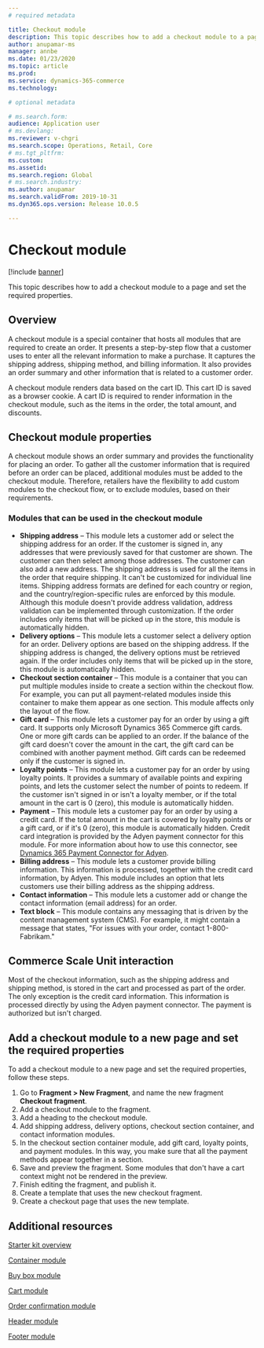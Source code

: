 ```yaml
---
# required metadata

title: Checkout module
description: This topic describes how to add a checkout module to a page and set the required properties.
author: anupamar-ms
manager: annbe
ms.date: 01/23/2020
ms.topic: article
ms.prod: 
ms.service: dynamics-365-commerce
ms.technology: 

# optional metadata

# ms.search.form: 
audience: Application user
# ms.devlang: 
ms.reviewer: v-chgri
ms.search.scope: Operations, Retail, Core
# ms.tgt_pltfrm: 
ms.custom: 
ms.assetid: 
ms.search.region: Global
# ms.search.industry: 
ms.author: anupamar
ms.search.validFrom: 2019-10-31
ms.dyn365.ops.version: Release 10.0.5

---
```


# Checkout module


[!include [banner](includes/banner.md)]

This topic describes how to add a checkout module to a page and set the required properties.

## Overview

A checkout module is a special container that hosts all modules that are required to create an order. It presents a step-by-step flow that a customer uses to enter all the relevant information to make a purchase. It captures the shipping address, shipping method, and billing information. It also provides an order summary and other information that is related to a customer order.

A checkout module renders data based on the cart ID. This cart ID is saved as a browser cookie. A cart ID is required to render information in the checkout module, such as the items in the order, the total amount, and discounts.

## Checkout module properties

A checkout module shows an order summary and provides the functionality for placing an order. To gather all the customer information that is required before an order can be placed, additional modules must be added to the checkout module. Therefore, retailers have the flexibility to add custom modules to the checkout flow, or to exclude modules, based on their requirements.

### Modules that can be used in the checkout module

- **Shipping address** – This module lets a customer add or select the shipping address for an order. If the customer is signed in, any addresses that were previously saved for that customer are shown. The customer can then select among those addresses. The customer can also add a new address. The shipping address is used for all the items in the order that require shipping. It can't be customized for individual line items. Shipping address formats are defined for each country or region, and the country/region-specific rules are enforced by this module. Although this module doesn't provide address validation, address validation can be implemented through customization. If the order includes only items that will be picked up in the store, this module is automatically hidden.
- **Delivery options** – This module lets a customer select a delivery option for an order. Delivery options are based on the shipping address. If the shipping address is changed, the delivery options must be retrieved again. If the order includes only items that will be picked up in the store, this module is automatically hidden.
- **Checkout section container** – This module is a container that you can put multiple modules inside to create a section within the checkout flow. For example, you can put all payment-related modules inside this container to make them appear as one section. This module affects only the layout of the flow.
- **Gift card** – This module lets a customer pay for an order by using a gift card. It supports only Microsoft Dynamics 365 Commerce gift cards. One or more gift cards can be applied to an order. If the balance of the gift card doesn't cover the amount in the cart, the gift card can be combined with another payment method. Gift cards can be redeemed only if the customer is signed in.
- **Loyalty points** – This module lets a customer pay for an order by using loyalty points. It provides a summary of available points and expiring points, and lets the customer select the number of points to redeem. If the customer isn't signed in or isn't a loyalty member, or if the total amount in the cart is 0 (zero), this module is automatically hidden.
- **Payment** – This module lets a customer pay for an order by using a credit card. If the total amount in the cart is covered by loyalty points or a gift card, or if it's 0 (zero), this module is automatically hidden. Credit card integration is provided by the Adyen payment connector for this module. For more information about how to use this connector, see [Dynamics 365 Payment Connector for Adyen](dev-itpro/adyen-connector.md).
- **Billing address** – This module lets a customer provide billing information. This information is processed, together with the credit card information, by Adyen. This module includes an option that lets customers use their billing address as the shipping address.
- **Contact information** – This module lets a customer add or change the contact information (email address) for an order.
- **Text block** – This module contains any messaging that is driven by the content management system (CMS). For example, it might contain a message that states, "For issues with your order, contact 1-800-Fabrikam." 

## Commerce Scale Unit interaction

Most of the checkout information, such as the shipping address and shipping method, is stored in the cart and processed as part of the order. The only exception is the credit card information. This information is processed directly by using the Adyen payment connector. The payment is authorized but isn't charged.

## Add a checkout module to a new page and set the required properties

To add a checkout module to a new page and set the required properties, follow these steps.

1. Go to **Fragment \> New Fragment**, and name the new fragment **Checkout fragment**.
1. Add a checkout module to the fragment.
1. Add a heading to the checkout module.
1. Add shipping address, delivery options, checkout section container, and contact information modules. 
1. In the checkout section container module, add gift card, loyalty points, and payment modules. In this way, you make sure that all the payment methods appear together in a section.
1. Save and preview the fragment. Some modules that don't have a cart context might not be rendered in the preview.
1. Finish editing the fragment, and publish it.
1. Create a template that uses the new checkout fragment.
1. Create a checkout page that uses the new template.

## Additional resources

[Starter kit overview](starter-kit-overview.md)

[Container module](add-container-module.md)

[Buy box module](add-buy-box.md)

[Cart module](add-cart-module.md)

[Order confirmation module](order-confirmation-module.md)

[Header module](author-header-module.md)

[Footer module](author-footer-module.md)
